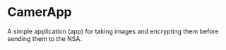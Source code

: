 CamerApp
========

A simple application (app) for taking images and encrypting them before sending them to the NSA.
